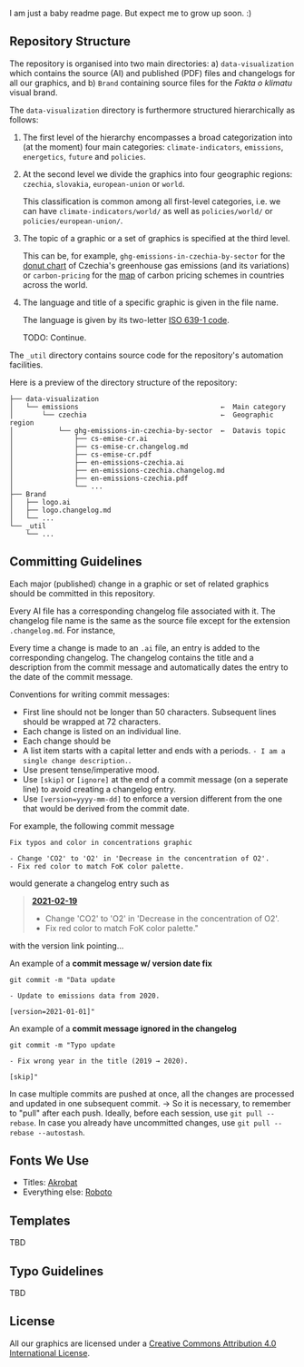 I am just a baby readme page. But expect me to grow up soon. :)

## Repository Structure

The repository is organised into two main directories: a) `data-visualization` which contains the source (AI) and published (PDF) files and changelogs for all our graphics, and b) `Brand` containing source files for the _Fakta o klimatu_ visual brand.

The `data-visualization` directory is furthermore structured hierarchically as follows:

1.  The first level of the hierarchy encompasses a broad categorization into (at the moment) four main categories: `climate-indicators`, `emissions`, `energetics`, `future` and `policies`.
2.  At the second level we divide the graphics into four geographic regions: `czechia`, `slovakia`, `european-union` or `world`.

    This classification is common among all first-level categories, i.e. we can have `climate-indicators/world/` as well as `policies/world/` or `policies/european-union/`.
3.  The topic of a graphic or a set of graphics is specified at the third level.

    This can be, for example, `ghg-emissions-in-czechia-by-sector` for the [donut chart](https://faktaoklimatu.cz/infografiky/emise-cr-detail) of Czechia's greenhouse gas emissions (and its variations) or `carbon-pricing` for the [map](https://faktaoklimatu.cz/infografiky/zpoplatneni-emisi-svet) of carbon pricing schemes in countries across the world.
4.  The language and title of a specific graphic is given in the file name.

    The language is given by its two-letter [ISO 639-1 code](https://en.wikipedia.org/wiki/List_of_ISO_639-1_codes).

    TODO: Continue.

The `_util` directory contains source code for the repository's automation facilities.

Here is a preview of the directory structure of the repository:

    ├── data-visualization
    │   └── emissions                                   ←  Main category
    │       └── czechia                                 ←  Geographic region
    │           └── ghg-emissions-in-czechia-by-sector  ←  Datavis topic
    │               ├── cs-emise-cr.ai
    │               ├── cs-emise-cr.changelog.md
    │               ├── cs-emise-cr.pdf
    │               ├── en-emissions-czechia.ai
    │               ├── en-emissions-czechia.changelog.md
    │               ├── en-emissions-czechia.pdf
    │               └── ...
    ├── Brand
    │   ├── logo.ai
    │   ├── logo.changelog.md
    │   └── ...
    └── _util
        └── ...

## Committing Guidelines

Each major (published) change in a graphic or set of related graphics should be committed in this repository.

Every AI file has a corresponding changelog file associated with it. The changelog file name is the same as the source file except for the extension `.changelog.md`. For instance,

Every time a change is made to an `.ai` file,
 an entry is added to the corresponding changelog. The changelog contains the title and a description from the commit message and automatically dates the entry to the date of the commit message.

Conventions for writing commit messages:

* First line should not be longer than 50 characters. Subsequent lines should be wrapped at 72 characters.
* Each change is listed on an individual line.
* Each change should be
* A list item starts with a capital letter and ends with a periods. `- I am a single change description.`.
* Use present tense/imperative mood.
* Use `[skip]` or `[ignore]` at the end of a commit message (on a seperate line) to avoid creating a changelog entry.
* Use `[version=yyyy-mm-dd]` to enforce a version different from the one that would be derived from the commit date.

For example, the following commit message

    Fix typos and color in concentrations graphic

    - Change 'CO2' to 'O2' in 'Decrease in the concentration of O2'.
    - Fix red color to match FoK color palette.

would generate a changelog entry such as

>   [**2021-02-19**](#)
>
>   - Change 'CO2' to 'O2' in 'Decrease in the concentration of O2'.
>   - Fix red color to match FoK color palette."

with the version link pointing...

An example of a **commit message w/ version date fix**

```
git commit -m "Data update

- Update to emissions data from 2020.

[version=2021-01-01]"
```

An example of a **commit message ignored in the changelog**

```
git commit -m "Typo update

- Fix wrong year in the title (2019 → 2020).

[skip]"
```

In case multiple commits are pushed at once, all the changes are processed and updated in one subsequent commit. -> So it is necessary, to remember to "pull" after each push.
Ideally, before each session, use `git pull --rebase`. In case you already have uncommitted changes, use `git pull --rebase --autostash`.

## Fonts We Use

- Titles: [Akrobat](https://www.fontfabric.com/fonts/akrobat/)
- Everything else: [Roboto](https://fonts.google.com/specimen/Roboto)

## Templates

TBD

## Typo Guidelines

TBD

## License

All our graphics are licensed under a [Creative Commons Attribution 4.0 International License](https://creativecommons.org/licenses/by/4.0/).
